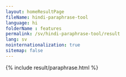 ```yaml
---
layout: homeResultPage
fileName: hindi-paraphrase-tool
language: hi
folderName : features
permalink: /sv/hindi-paraphrase-tool/result
lang: sv
nointernationalization: true
sitemap: false
---
```

{% include result/paraphrase.html %}

<script src="/js/result/paraprashing.js" data-foldername="{{page.folderName}}" data-lang="{{page.lang}}"></script>